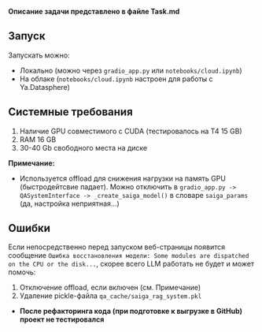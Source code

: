 **Описание задачи представлено в файле Task.md**

## Запуск

Запускать можно:
- Локально (можно через `gradio_app.py` или `notebooks/cloud.ipynb`)
- На облаке (`notebooks/cloud.ipynb` настроен для работы с Ya.Datasphere)

## Системные требования

1. Наличие GPU совместимого с CUDA (тестировалось на T4 15 GB)
2. RAM 16 GB
3. 30-40 Gb свободного места на диске

**Примечание:**
- Используется offload для снижения нагрузки на память GPU (быстродейтсвие падает). Можно отключить в `gradio_app.py -> QASystemInterface -> _create_saiga_model()` в словаре `saiga_params` (да, настройка неприятная...)

## Ошибки

Если непосредственно перед запуском веб-страницы появится сообщение `Ошибка восстановления модели: Some modules are dispatched on the CPU or the disk...`, скорее всего LLM работать не будет и может помочь:
1. Отключение offload, если включен (см. Примечание)
2. Удаление pickle-файла `qa_cache/saiga_rag_system.pkl`

- **После рефакторинга кода (при подготовке к выгрузке в GitHub) проект не тестировался**
